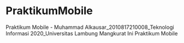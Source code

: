 # PraktikumMobile
Praktikum Mobile - Muhammad Alkausar_2010817210008_Teknologi Informasi 2020_Universitas Lambung Mangkurat 
Ini Praktikum Mobile
